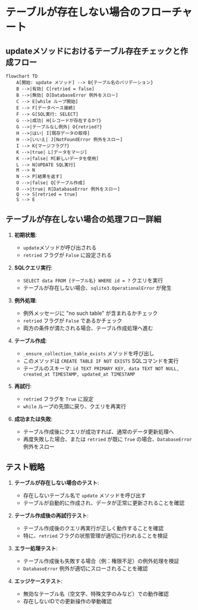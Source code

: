 # テーブルが存在しない場合のフローチャート

## updateメソッドにおけるテーブル存在チェックと作成フロー

```mermaid
flowchart TD
    A[開始: update メソッド] --> B{テーブル名のバリデーション}
    B -->|有効| C[retried = false]
    B -->|無効| D[DatabaseError 例外をスロー]
    C --> E[while ループ開始]
    E --> F[データベース接続]
    F --> G[SQL実行: SELECT]
    G -->|成功| H{レコードが存在するか?}
    G -->|テーブルなし例外| O{retried?}
    H -->|はい| I[既存データの取得]
    H -->|いいえ| J[NotFoundError 例外をスロー]
    I --> K{マージフラグ?}
    K -->|true| L[データをマージ]
    K -->|false| M[新しいデータを使用]
    L --> N[UPDATE SQL実行]
    M --> N
    N --> P[結果を返す]
    O -->|false| Q[テーブル作成]
    O -->|true| R[DatabaseError 例外をスロー]
    Q --> S[retried = true]
    S --> E
```

## テーブルが存在しない場合の処理フロー詳細

1. **初期状態**:
   - `update`メソッドが呼び出される
   - `retried` フラグが `False` に設定される

2. **SQLクエリ実行**:
   - `SELECT data FROM {テーブル名} WHERE id = ?` クエリを実行
   - テーブルが存在しない場合、`sqlite3.OperationalError` が発生

3. **例外処理**:
   - 例外メッセージに "no such table" が含まれるかチェック
   - `retried` フラグが `False` であるかチェック
   - 両方の条件が満たされる場合、テーブル作成処理へ進む

4. **テーブル作成**:
   - `_ensure_collection_table_exists` メソッドを呼び出し
   - このメソッドは `CREATE TABLE IF NOT EXISTS` SQLコマンドを実行
   - テーブルのスキーマ: `id TEXT PRIMARY KEY, data TEXT NOT NULL, created_at TIMESTAMP, updated_at TIMESTAMP`

5. **再試行**:
   - `retried` フラグを `True` に設定
   - `while` ループの先頭に戻り、クエリを再実行

6. **成功または失敗**:
   - テーブル作成後にクエリが成功すれば、通常のデータ更新処理へ
   - 再度失敗した場合、または `retried` が既に `True` の場合、`DatabaseError` 例外をスロー

## テスト戦略

1. **テーブルが存在しない場合のテスト**:
   - 存在しないテーブル名で `update` メソッドを呼び出す
   - テーブルが自動的に作成され、データが正常に更新されることを確認

2. **テーブル作成後の再試行テスト**:
   - テーブル作成後のクエリ再実行が正しく動作することを確認
   - 特に、`retried` フラグの状態管理が適切に行われることを検証

3. **エラー処理テスト**:
   - テーブル作成後も失敗する場合（例：権限不足）の例外処理を検証
   - `DatabaseError` 例外が適切にスローされることを確認

4. **エッジケーステスト**:
   - 無効なテーブル名（空文字、特殊文字のみなど）での動作確認
   - 存在しないIDでの更新操作の挙動確認
